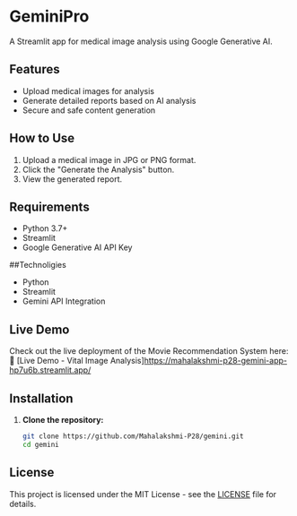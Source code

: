 # GeminiPro
A Streamlit app for medical image analysis using Google Generative AI.

## Features
- Upload medical images for analysis
- Generate detailed reports based on AI analysis
- Secure and safe content generation

## How to Use
1. Upload a medical image in JPG or PNG format.
2. Click the "Generate the Analysis" button.
3. View the generated report.

## Requirements
- Python 3.7+
- Streamlit
- Google Generative AI API Key

##Technoligies
- Python
- Streamlit
- Gemini API Integration

## Live Demo
Check out the live deployment of the Movie Recommendation System here:  
🔗 [Live Demo - Vital Image Analysis]https://mahalakshmi-p28-gemini-app-hp7u6b.streamlit.app/

## Installation
1. **Clone the repository:**
   ```bash
   git clone https://github.com/Mahalakshmi-P28/gemini.git
   cd gemini

## License
This project is licensed under the MIT License - see the [LICENSE](LICENSE) file for details.

